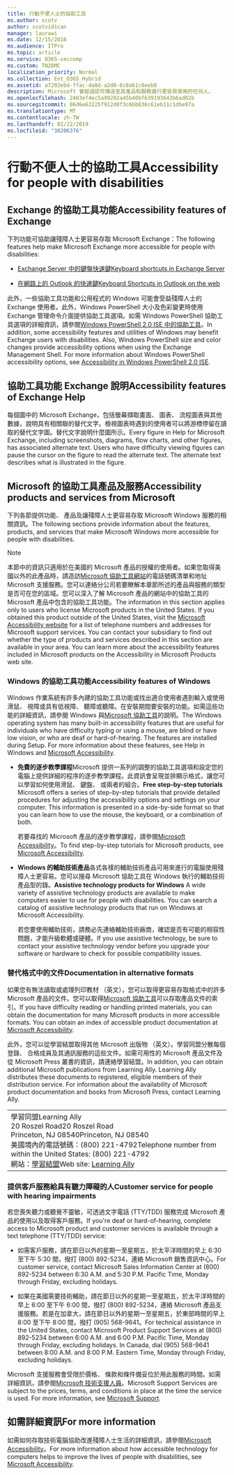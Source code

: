 ```yaml
---
title: 行動不便人士的協助工具
ms.author: scotv
author: scotvidican
manager: laurawi
ms.date: 12/15/2016
ms.audience: ITPro
ms.topic: article
ms.service: O365-seccomp
ms.custom: TN2DMC
localization_priority: Normal
ms.collection: Ent_O365_Hybrid
ms.assetid: a7203ebd-ffac-4a8d-a2d0-6c8a61c8eeb8
description: Microsoft 會經過認可傳送至其產品和服務進行更容易使用的任何人。
ms.openlocfilehash: 2403ef4ec5a99202a45b40bf639193643b6ad02b
ms.sourcegitcommit: 06d6e63225f912d0f3c6bb836c61eb11c1dbe97a
ms.translationtype: MT
ms.contentlocale: zh-TW
ms.lasthandoff: 02/22/2019
ms.locfileid: "30206376"
---
```

# <a name="accessibility-for-people-with-disabilities"></a><span data-ttu-id="05652-103">行動不便人士的協助工具</span><span class="sxs-lookup"><span data-stu-id="05652-103">Accessibility for people with disabilities</span></span>

## <a name="accessibility-features-of-exchange"></a><span data-ttu-id="05652-104">Exchange 的協助工具功能</span><span class="sxs-lookup"><span data-stu-id="05652-104">Accessibility features of Exchange</span></span>

<span data-ttu-id="05652-105">下列功能可協助讓殘障人士更容易存取 Microsoft Exchange：</span><span class="sxs-lookup"><span data-stu-id="05652-105">The following features help make Microsoft Exchange more accessible for people with disabilities:</span></span>
  
- [<span data-ttu-id="05652-106">Exchange Server 中的鍵盤快速鍵</span><span class="sxs-lookup"><span data-stu-id="05652-106">Keyboard shortcuts in Exchange Server</span></span>](http://technet.microsoft.com/library/146b2b52-1ef8-4606-991a-4cf4da694970.aspx)
    
- [<span data-ttu-id="05652-107">在網路上的 Outlook 的快速鍵</span><span class="sxs-lookup"><span data-stu-id="05652-107">Keyboard Shortcuts in Outlook on the web</span></span>](https://go.microsoft.com/fwlink/p/?LinkId=268079)
    
<span data-ttu-id="05652-p101">此外，一些協助工具功能和公用程式的 Windows 可能會受益殘障人士的 Exchange 使用者。此外，Windows PowerShell 大小及色彩變更時使用 Exchange 管理命令介面提供協助工具選項。如需 Windows PowerShell 協助工具選項的詳細資訊，請參閱[Windows PowerShell 2.0 ISE 中的協助工具](https://go.microsoft.com/fwlink/p/?LinkId=258240)。</span><span class="sxs-lookup"><span data-stu-id="05652-p101">In addition, some accessibility features and utilities of Windows may benefit Exchange users with disabilities. Also, Windows PowerShell size and color changes provide accessibility options when using the Exchange Management Shell. For more information about Windows PowerShell accessibility options, see [Accessibility in Windows PowerShell 2.0 ISE](https://go.microsoft.com/fwlink/p/?LinkId=258240).</span></span>
  
## <a name="accessibility-features-of-exchange-help"></a><span data-ttu-id="05652-111">協助工具功能 Exchange 說明</span><span class="sxs-lookup"><span data-stu-id="05652-111">Accessibility features of Exchange Help</span></span>

<span data-ttu-id="05652-p102">每個圖中的 Microsoft Exchange，包括螢幕擷取畫面、 圖表、 流程圖表與其他數據，說明具有相關聯的替代文字。檢視圖表時遇到的使用者可以將游標停留在讀取的替代文字圖。替代文字說明什麼圖所示。</span><span class="sxs-lookup"><span data-stu-id="05652-p102">Every figure in Help for Microsoft Exchange, including screenshots, diagrams, flow charts, and other figures, has associated alternate text. Users who have difficulty viewing figures can pause the cursor on the figure to read the alternate text. The alternate text describes what is illustrated in the figure.</span></span>
  
## <a name="accessibility-products-and-services-from-microsoft"></a><span data-ttu-id="05652-115">Microsoft 的協助工具產品及服務</span><span class="sxs-lookup"><span data-stu-id="05652-115">Accessibility products and services from Microsoft</span></span>

<span data-ttu-id="05652-116">下列各節提供功能、 產品及讓殘障人士更容易存取 Microsoft Windows 服務的相關資訊。</span><span class="sxs-lookup"><span data-stu-id="05652-116">The following sections provide information about the features, products, and services that make Microsoft Windows more accessible for people with disabilities.</span></span>
  
> [!NOTE]
> <span data-ttu-id="05652-p103">本節中的資訊只適用於在美國的 Microsoft 產品的授權的使用者。如果您取得美國以外的此產品時，請造訪[Microsoft 協助工具網站](https://www.microsoft.com/enable)的電話號碼清單和地址 Microsoft 支援服務。您可以連絡分公司若要瞭解本章節所述的產品與服務的類型是否可在您的區域。您可以深入了解 Microsoft 產品的網站中的協助工具的 Microsoft 產品中包含的協助工具功能。</span><span class="sxs-lookup"><span data-stu-id="05652-p103">The information in this section applies only to users who license Microsoft products in the United States. If you obtained this product outside of the United States, visit the [Microsoft Accessibility website](https://www.microsoft.com/enable) for a list of telephone numbers and addresses for Microsoft support services. You can contact your subsidiary to find out whether the type of products and services described in this section are available in your area. You can learn more about the accessibility features included in Microsoft products on the Accessibility in Microsoft Products web site.</span></span> 
  
### <a name="accessibility-features-of-windows"></a><span data-ttu-id="05652-121">Windows 的協助工具功能</span><span class="sxs-lookup"><span data-stu-id="05652-121">Accessibility features of Windows</span></span>

<span data-ttu-id="05652-p104">Windows 作業系統有許多內建的協助工具功能或找出適合使用者遇到輸入或使用滑鼠、 視障或具有低視障、 聽障或聽障。在安裝期間要安裝的功能。如需這些功能的詳細資訊，請參閱 Windows 與[Microsoft 協助工具](https://go.microsoft.com/fwlink/p/?linkId=18139)的說明。</span><span class="sxs-lookup"><span data-stu-id="05652-p104">The Windows operating system has many built-in accessibility features that are useful for individuals who have difficulty typing or using a mouse, are blind or have low vision, or who are deaf or hard-of-hearing. The features are installed during Setup. For more information about these features, see Help in Windows and [Microsoft Accessibility](https://go.microsoft.com/fwlink/p/?linkId=18139).</span></span>
  
- <span data-ttu-id="05652-p105">**免費的逐步教學課程**Microsoft 提供一系列的調整的協助工具選項和設定您的電腦上提供詳細的程序的逐步教學課程。此資訊會呈現並排顯示格式，讓您可以學習如何使用滑鼠、 鍵盤、 或兩者的組合。</span><span class="sxs-lookup"><span data-stu-id="05652-p105">**Free step-by-step tutorials** Microsoft offers a series of step-by-step tutorials that provide detailed procedures for adjusting the accessibility options and settings on your computer. This information is presented in a side-by-side format so that you can learn how to use the mouse, the keyboard, or a combination of both.</span></span> 
    
    <span data-ttu-id="05652-127">若要尋找的 Microsoft 產品的逐步教學課程，請參閱[Microsoft Accessibility](https://go.microsoft.com/fwlink/p/?linkId=18139)。</span><span class="sxs-lookup"><span data-stu-id="05652-127">To find step-by-step tutorials for Microsoft products, see [Microsoft Accessibility](https://go.microsoft.com/fwlink/p/?linkId=18139).</span></span>
    
- <span data-ttu-id="05652-p106">**Windows 的輔助技術產品**各式各樣的輔助技術產品可用來進行的電腦使用殘障人士更容易。您可以搜尋 Microsoft 協助工具在 Windows 執行的輔助技術產品型的錄。</span><span class="sxs-lookup"><span data-stu-id="05652-p106">**Assistive technology products for Windows** A wide variety of assistive technology products are available to make computers easier to use for people with disabilities. You can search a catalog of assistive technology products that run on Windows at Microsoft Accessibility.</span></span> 
    
    <span data-ttu-id="05652-130">若您要使用輔助技術，請務必先連絡輔助技術廠商，確認是否有可能的相容性問題，才能升級軟體或硬體。</span><span class="sxs-lookup"><span data-stu-id="05652-130">If you use assistive technology, be sure to contact your assistive technology vendor before you upgrade your software or hardware to check for possible compatibility issues.</span></span> 
    
### <a name="documentation-in-alternative-formats"></a><span data-ttu-id="05652-131">替代格式中的文件</span><span class="sxs-lookup"><span data-stu-id="05652-131">Documentation in alternative formats</span></span>

<span data-ttu-id="05652-p107">如果您有無法讀取或處理列印教材 （英文），您可以取得更容易存取格式中的許多 Microsoft 產品的文件。您可以取得[Microsoft 協助工具](https://go.microsoft.com/fwlink/p/?linkId=18139)可以存取產品文件的索引。</span><span class="sxs-lookup"><span data-stu-id="05652-p107">If you have difficulty reading or handling printed materials, you can obtain the documentation for many Microsoft products in more accessible formats. You can obtain an index of accessible product documentation at [Microsoft Accessibility](https://go.microsoft.com/fwlink/p/?linkId=18139).</span></span> 
  
<span data-ttu-id="05652-p108">此外，您可以從學習結盟取得其他 Microsoft 出版物 （英文）。學習同盟分散每個登錄、 合格成員及其通訊服務的這些文件。如需可用性的 Microsoft 產品文件及從 Microsoft Press 叢書的資訊，請連絡學習結盟。</span><span class="sxs-lookup"><span data-stu-id="05652-p108">In addition, you can obtain additional Microsoft publications from Learning Ally. Learning Ally distributes these documents to registered, eligible members of their distribution service. For information about the availability of Microsoft product documentation and books from Microsoft Press, contact Learning Ally.</span></span> 
  
||
|:-----|
|<span data-ttu-id="05652-137">學習同盟</span><span class="sxs-lookup"><span data-stu-id="05652-137">Learning Ally</span></span>  <br/> <span data-ttu-id="05652-138">20 Roszel Road</span><span class="sxs-lookup"><span data-stu-id="05652-138">20 Roszel Road</span></span>  <br/> <span data-ttu-id="05652-139">Princeton, NJ 08540</span><span class="sxs-lookup"><span data-stu-id="05652-139">Princeton, NJ 08540</span></span>  <br/> <span data-ttu-id="05652-140">美國境內的電話號碼：(800) 221-4792</span><span class="sxs-lookup"><span data-stu-id="05652-140">Telephone number from within the United States: (800) 221-4792</span></span>  <br/> <span data-ttu-id="05652-141">網站：[學習結盟](https://www.learningally.org/)</span><span class="sxs-lookup"><span data-stu-id="05652-141">Web site: [Learning Ally](https://www.learningally.org/)</span></span> <br/> |
   
### <a name="customer-service-for-people-with-hearing-impairments"></a><span data-ttu-id="05652-142">提供客戶服務給具有聽力障礙的人</span><span class="sxs-lookup"><span data-stu-id="05652-142">Customer service for people with hearing impairments</span></span>

<span data-ttu-id="05652-143">若您喪失聽力或聽覺不靈敏，可透過文字電話 (TTY/TDD) 服務完成 Microsoft 產品的使用以及取得客戶服務。</span><span class="sxs-lookup"><span data-stu-id="05652-143">If you're deaf or hard-of-hearing, complete access to Microsoft product and customer services is available through a text telephone (TTY/TDD) service:</span></span>
  
- <span data-ttu-id="05652-p109">如需客戶服務，請在節日以外的星期一至星期五，於太平洋時間的早上 6:30 至下午 5:30 間，撥打 (800) 892-5234，連絡 Microsoft 銷售資訊中心。</span><span class="sxs-lookup"><span data-stu-id="05652-p109">For customer service, contact Microsoft Sales Information Center at (800) 892-5234 between 6:30 A.M. and 5:30 P.M. Pacific Time, Monday through Friday, excluding holidays.</span></span> 
    
- <span data-ttu-id="05652-p110">如果在美國需要技術輔助，請在節日以外的星期一至星期五，於太平洋時間的早上 6:00 至下午 6:00 間，撥打 (800) 892-5234，連絡 Microsoft 產品支援服務。若是在加拿大，請在節日以外的星期一至星期五，於東部時間的早上 8:00 至下午 8:00 間，撥打 (905) 568-9641。</span><span class="sxs-lookup"><span data-stu-id="05652-p110">For technical assistance in the United States, contact Microsoft Product Support Services at (800) 892-5234 between 6:00 A.M. and 6:00 P.M. Pacific Time, Monday through Friday, excluding holidays. In Canada, dial (905) 568-9641 between 8:00 A.M. and 8:00 P.M. Eastern Time, Monday through Friday, excluding holidays.</span></span> 
    
<span data-ttu-id="05652-p111">Microsoft 支援服務會受限於價格、 條款和條件備妥位於用此服務的時間。如需詳細資訊，請參閱[Microsoft 技術支援人員](https://go.microsoft.com/fwlink/p/?linkId=18142)。</span><span class="sxs-lookup"><span data-stu-id="05652-p111">Microsoft Support Services are subject to the prices, terms, and conditions in place at the time the service is used. For more information, see [Microsoft Support](https://go.microsoft.com/fwlink/p/?linkId=18142).</span></span>
  
## <a name="for-more-information"></a><span data-ttu-id="05652-155">如需詳細資訊</span><span class="sxs-lookup"><span data-stu-id="05652-155">For more information</span></span>

<span data-ttu-id="05652-156">如需如何存取技術電腦協助改進殘障人士生活的詳細資訊，請參閱[Microsoft Accessibility](http://go.microsoft.com/fwlink/p/?linkId=18139)。</span><span class="sxs-lookup"><span data-stu-id="05652-156">For more information about how accessible technology for computers helps to improve the lives of people with disabilities, see [Microsoft Accessibility](http://go.microsoft.com/fwlink/p/?linkId=18139).</span></span> 
  

